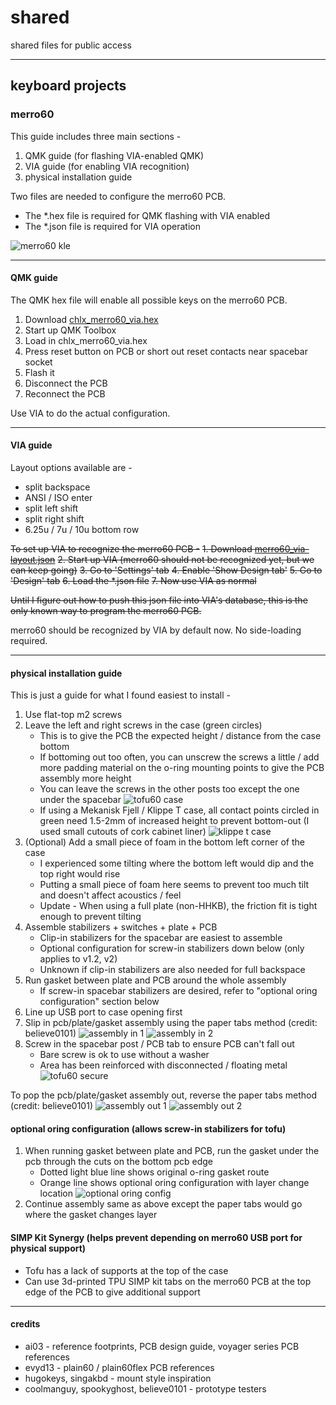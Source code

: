 # shared
shared files for public access

---

## keyboard projects
### merro60
This guide includes three main sections -
1. QMK guide (for flashing VIA-enabled QMK)
2. VIA guide (for enabling VIA recognition)
3. physical installation guide

Two files are needed to configure the merro60 PCB.
- The \*.hex file is required for QMK flashing with VIA enabled
- The \*.json file is required for VIA operation

![merro60 kle](merro60/kle.svg)

---

#### QMK guide
The QMK hex file will enable all possible keys on the merro60 PCB.
1. Download [chlx_merro60_via.hex](merro60/chlx_merro60_via.hex)
2. Start up QMK Toolbox
3. Load in chlx_merro60_via.hex
4. Press reset button on PCB or short out reset contacts near spacebar socket
5. Flash it
6. Disconnect the PCB
7. Reconnect the PCB

Use VIA to do the actual configuration.

---

#### VIA guide
Layout options available are -
- split backspace
- ANSI / ISO enter
- split left shift
- split right shift
- 6.25u / 7u / 10u bottom row

~~To set up VIA to recognize the merro60 PCB -~~
~~1. Download [merro60_via-layout.json](merro60/merro60_via-layout.json)~~
~~2. Start up VIA (merro60 should not be recognized yet, but we can keep going)~~
~~3. Go to 'Settings' tab~~
~~4. Enable 'Show Design tab'~~
~~5. Go to 'Design' tab~~
~~6. Load the \*.json file~~
~~7. Now use VIA as normal~~

~~Until I figure out how to push this json file into VIA's database, this is the only known way to program the merro60 PCB.~~

merro60 should be recognized by VIA by default now. No side-loading required. 

---

#### physical installation guide
This is just a guide for what I found easiest to install -
1. Use flat-top m2 screws
2. Leave the left and right screws in the case (green circles)
    - This is to give the PCB the expected height / distance from the case bottom
    - If bottoming out too often, you can unscrew the screws a little / add more padding material on the o-ring mounting points to give the PCB assembly more height  
    - You can leave the screws in the other posts too except the one under the spacebar
    ![tofu60 case](merro60/under-pcb.jpeg)
    - If using a Mekanisk Fjell / Klippe T case, all contact points circled in green need 1.5-2mm of increased height to prevent bottom-out (I used small cutouts of cork cabinet liner)
    ![klippe t case](merro60/klippet_fjell_adjustment.jpeg)
3. (Optional) Add a small piece of foam in the bottom left corner of the case
    - I experienced some tilting where the bottom left would dip and the top right would rise
    - Putting a small piece of foam here seems to prevent too much tilt and doesn't affect acoustics / feel
    - Update - When using a full plate (non-HHKB), the friction fit is tight enough to prevent tilting
4. Assemble stabilizers + switches + plate + PCB
    - Clip-in stabilizers for the spacebar are easiest to assemble
    - Optional configuration for screw-in stabilizers down below (only applies to v1.2, v2)
    - Unknown if clip-in stabilizers are also needed for full backspace
5. Run gasket between plate and PCB around the whole assembly
    - If screw-in spacebar stabilizers are desired, refer to "optional oring configuration" section below
6. Line up USB port to case opening first
7. Slip in pcb/plate/gasket assembly using the paper tabs method (credit: believe0101)
    ![assembly in 1](merro60/assemblyin-1.jpeg)
    ![assembly in 2](merro60/assemblyin-2.jpeg)
8. Screw in the spacebar post / PCB tab to ensure PCB can't fall out
    - Bare screw is ok to use without a washer
    - Area has been reinforced with disconnected / floating metal
    ![tofu60 secure](merro60/over-pcb.jpeg)

To pop the pcb/plate/gasket assembly out, reverse the paper tabs method (credit: believe0101)
    ![assembly out 1](merro60/assemblyout-1.jpeg)
    ![assembly out 2](merro60/assemblyout-2.jpeg)

#### optional oring configuration (allows screw-in stabilizers for tofu)
1. When running gasket between plate and PCB, run the gasket under the pcb through the cuts on the bottom pcb edge
    - Dotted light blue line shows original o-ring gasket route
    - Orange line shows optional oring configuration with layer change location
    ![optional oring config](merro60/oring_reroute_option.jpeg)
2. Continue assembly same as above except the paper tabs would go where the gasket changes layer

#### SIMP Kit Synergy (helps prevent depending on merro60 USB port for physical support)
- Tofu has a lack of supports at the top of the case
- Can use 3d-printed TPU SIMP kit tabs on the merro60 PCB at the top edge of the PCB to give additional support

---

#### credits
- ai03 - reference footprints, PCB design guide, voyager series PCB references
- evyd13 - plain60 / plain60flex PCB references
- hugokeys, singakbd - mount style inspiration
- coolmanguy, spookyghost, believe0101 - prototype testers
